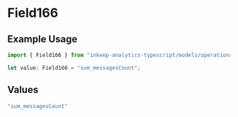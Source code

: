 # Field166

## Example Usage

```typescript
import { Field166 } from "inkeep-analytics-typescript/models/operations";

let value: Field166 = "sum_messagesCount";
```

## Values

```typescript
"sum_messagesCount"
```